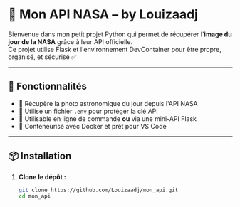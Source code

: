 # 🚀 Mon API NASA – by Louizaadj

Bienvenue dans mon petit projet Python qui permet de récupérer l'**image du jour de la NASA** grâce à leur API officielle.  
Ce projet utilise Flask et l'environnement DevContainer pour être propre, organisé, et sécurisé ✅

---

## 🌠 Fonctionnalités

- 📅 Récupère la photo astronomique du jour depuis l'API NASA
- 🔐 Utilise un fichier `.env` pour protéger la clé API
- 🧪 Utilisable en ligne de commande **ou** via une mini-API Flask
- 🐳 Conteneurisé avec Docker et prêt pour VS Code

---

## 📦 Installation

1. **Clone le dépôt :**
   ```bash
   git clone https://github.com/Louizaadj/mon_api.git
   cd mon_api

